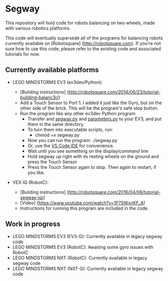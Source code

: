 # Segway
This repository will hold code for robots balancing on two wheels, made with various robotics platforms.

This code will eventually supersede all of the programs for balancing robots currently available on [Robotsquare] (http://robotsquare.com). If you're not sure how to use this code, please refer to the existing code and associated tutorials for now.

## Currently available platforms

- LEGO MINDSTORMS EV3 (ev3dev/Python):
  - [Building instructions] (http://robotsquare.com/2014/06/23/tutorial-building-balanc3r/)
  - Add a Touch Sensor to Port 1. I added it just like the Gyro, but on the other side of the brick. This will be the program's safe stop button.
  - Run the program like any other ev3dev Python program
     - Transfer and [segway.py](https://github.com/laurensvalk/segway/raw/master/ev3/ev3dev/python/segway.py) and [parameters.py](https://github.com/laurensvalk/segway/raw/master/ev3/ev3dev/python/parameters.py) to your EV3, and put them in the same directory.
     - To turn them into executable scripts, run:
        - chmod +x segway.py
     - Now you can run the program: ./segway.py   
     - Or, use the [VS Code IDE](https://github.com/ev3dev/vscode-ev3dev-browser) for convenience.
     - Wait until you see something on the display/command line
     - Hold segway up right with its resting wheels on the ground and press the Touch Sensor
     - Press the Touch Sensor again to stop. Then again to restart, if you like.

- VEX IQ (RobotC):
  - [Building instructions] (http://robotsquare.com/2016/04/06/tutorial-segway-iq/)
  - [Video] (https://www.youtube.com/watch?v=1P7SWxnKF_A)
  - Instructions for running this program are included in the code.

## Work in progress

- LEGO MINDSTORMS EV3 (EV3-G):  Currently available in legacy segway code
- LEGO MINDSTORMS EV3 (RobotC): Awaiting some gyro issues with RobotC
- LEGO MINDSTORMS NXT (RobotC): Currently available in legacy segway code
- LEGO MINDSTORMS NXT (NXT-G):  Currently available in legacy segway code
